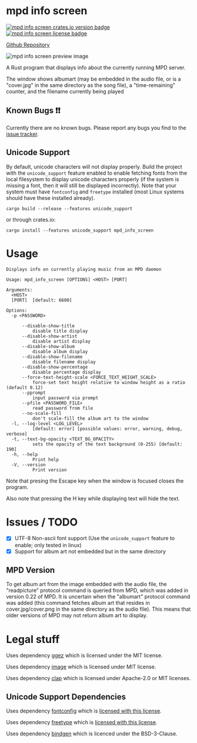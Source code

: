 # mpd info screen

[![mpd info screen crates.io version badge](https://img.shields.io/crates/v/mpd_info_screen)](https://crates.io/crates/mpd_info_screen)
[![mpd info screen license badge](https://img.shields.io/github/license/Stephen-Seo/mpd_info_screen)](https://choosealicense.com/licenses/mit/)

[Github Repository](https://github.com/Stephen-Seo/mpd_info_screen)

![mpd info screen preview image](https://git.seodisparate.com/stephenseo/mpd_info_screen/raw/branch/images/images/mpd_info_screen_preview_image.jpg)

A Rust program that displays info about the currently running MPD server.

The window shows albumart (may be embedded in the audio file, or is a "cover.jpg" in the same directory as the song file), a "time-remaining"
counter, and the filename currently being played

## Known Bugs ❗❗

Currently there are no known bugs. Please report any bugs you find to the
[issue tracker](https://github.com/Stephen-Seo/mpd_info_screen/issues).

## Unicode Support

By default, unicode characters will not display properly. Build the project with
the `unicode_support` feature enabled to enable fetching fonts from the local
filesystem to display unicode characters properly (if the system is missing a
font, then it will still be displayed incorrectly). Note that your system must
have `fontconfig` and `freetype` installed (most Linux systems should have these
installed already).

    cargo build --release --features unicode_support

or through crates.io:

    cargo install --features unicode_support mpd_info_screen

# Usage


    Displays info on currently playing music from an MPD daemon
    
    Usage: mpd_info_screen [OPTIONS] <HOST> [PORT]
    
    Arguments:
      <HOST>
      [PORT]  [default: 6600]
    
    Options:
      -p <PASSWORD>
    
          --disable-show-title
              disable title display
          --disable-show-artist
              disable artist display
          --disable-show-album
              disable album display
          --disable-show-filename
              disable filename display
          --disable-show-percentage
              disable percentage display
          --force-text-height-scale <FORCE_TEXT_HEIGHT_SCALE>
              force-set text height relative to window height as a ratio (default 0.12)
          --pprompt
              input password via prompt
          --pfile <PASSWORD_FILE>
              read password from file
          --no-scale-fill
              don't scale-fill the album art to the window
      -l, --log-level <LOG_LEVEL>
              [default: error] [possible values: error, warning, debug, verbose]
      -t, --text-bg-opacity <TEXT_BG_OPACITY>
              sets the opacity of the text background (0-255) [default: 190]
      -h, --help
              Print help
      -V, --version
              Print version


Note that presing the Escape key when the window is focused closes the program.

Also note that pressing the H key while displaying text will hide the text.

# Issues / TODO

- [x] UTF-8 Non-ascii font support (Use the `unicode_support` feature to enable; only tested in linux)
- [x] Support for album art not embedded but in the same directory

## MPD Version

To get album art from the image embedded with the audio file, the "readpicture"
protocol command is queried from MPD, which was added in version 0.22 of MPD.
It is uncertain when the "albumart" protocol command was added (this command
fetches album art that resides in cover.jpg/cover.png in the same directory as
the audio file). This means that older versions of MPD may not return album art
to display.

# Legal stuff

Uses dependency [ggez](https://github.com/ggez/ggez) which is licensed under the
MIT license.

Uses dependency [image](https://crates.io/crates/image) which is licensed under
MIT license.

Uses dependency [clap](https://crates.io/crates/clap) which is licensed under
Apache-2.0 or MIT licenses.

## Unicode Support Dependencies

Uses dependency
[fontconfig](https://www.freedesktop.org/wiki/Software/fontconfig/) which is
[licensed with this license](https://www.freedesktop.org/software/fontconfig/fontconfig-devel/ln12.html).

Uses dependency [freetype](https://freetype.org) which is
[licensed with this license](https://freetype.org/license.html).

Uses dependency [bindgen](https://crates.io/crates/bindgen) which is licenced
under the BSD-3-Clause.
